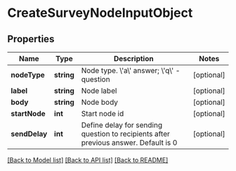 # CreateSurveyNodeInputObject

## Properties
Name | Type | Description | Notes
------------ | ------------- | ------------- | -------------
**nodeType** | **string** | Node type. \\&#39;a\\&#39; answer; \\&#39;q\\&#39; - question | [optional] 
**label** | **string** | Node label | [optional] 
**body** | **string** | Node body | [optional] 
**startNode** | **int** | Start node id | [optional] 
**sendDelay** | **int** | Define delay for sending question to recipients after previous answer. Default is 0 | [optional] 

[[Back to Model list]](../README.md#documentation-for-models) [[Back to API list]](../README.md#documentation-for-api-endpoints) [[Back to README]](../README.md)


